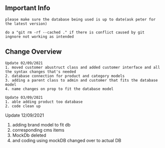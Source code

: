 ## Important Info
```
please make sure the database being used is up to date(ask peter for the latest version)

do a "git rm -rf --cached ." if there is conflict caused by git ingnore not working as intended
```

## Change Overview

```
Update 02/09/2021
1. moved customer abustruct class and added customer interface and all the syntax changes that's needed
2. database connection for product and category models
3. adding a parent class to admin and customer that fits the database model
4. name changes on prop to fit the database model
```

```
Update 03/09/2021
1. able adding product too database
2. code clean up
```
Update 12/09/2021
1. adding brand model to fit db
2. corresponding cms items
3. MockDb deleted
4. and coding using mockDB changed over to actual DB
```
